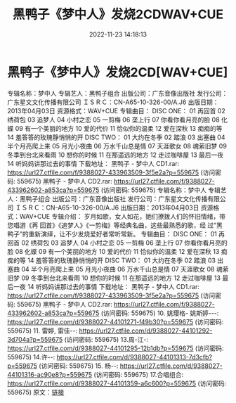 ﻿---
title: 黑鸭子《梦中人》发烧2CDWAV+CUE
date: 2022-11-23 14:18:13
categories: WAV车载音乐、镜像
tags: 华语中文
---
# 黑鸭子《梦中人》发烧2CD[WAV+CUE]

专辑名称：梦中人
专辑艺人：黑鸭子组合
出版公司：广东音像出版社
发行公司：广东星文文化传播有限公司
ＩＳＲＣ：CN-A65-10-326-00/A.J6
出版日期：2013年04月03日
资源格式：WAV+CUE
专辑曲目：
DISC ONE：
01 再回首
02 绣荷包
03 追梦人
04 小村之恋
05 一剪梅
06 垄上行
07 你看你看月亮的脸
08 化蝶
09 有一个美丽的地方
10 爱的代价
11 恰似你的温柔
12 爱在深秋
13 痴痴的等
14 羞答答的玫瑰静悄悄的开
DISC TWO：
01 大约在冬季
02 踏浪
03 出塞曲
04 半个月亮爬上来
05 月光小夜曲
06 万水千山总是情
07 天涯歌女
08 魂萦旧梦
09 冬季到台北来看雨
10 想你的时候
11 在那遥远的地方
12 走过咖啡屋
13 最后一夜
14 听妈妈讲那过去的事情
下载地址：
黑鸭子 - 梦中人 CD1.rar: https://url27.ctfile.com/f/9388027-433963509-3f5e2a?p=559675
(访问密码: 559675)
黑鸭子 - 梦中人 CD2.rar: https://url27.ctfile.com/f/9388027-433962602-a853ca?p=559675
(访问密码: 559675)
专辑名称：梦中人
专辑艺人：黑鸭子组合
出版公司：广东音像出版社
发行公司：广东星文文化传播有限公司
ＩＳＲＣ：CN-A65-10-326-00/A.J6
出版日期：2013年04月03日
资源格式：WAV+CUE
专辑介绍：
岁月如歌，女人如花，她们撩拨人们的怀旧情绪，带您唱游《再
回首》《追梦人》《一剪梅》等经典名曲，这些最熟悉的歌，经
过“黑鸭子”的重新演绎，让不少发烧爱好者常听常新。
专辑曲目：
DISC ONE：
01 再回首
02 绣荷包
03 追梦人
04 小村之恋
05 一剪梅
06 垄上行
07 你看你看月亮的脸
08 化蝶
09 有一个美丽的地方
10 爱的代价
11 恰似你的温柔
12 爱在深秋
13 痴痴的等
14 羞答答的玫瑰静悄悄的开
DISC TWO：
01 大约在冬季
02 踏浪
03 出塞曲
04 半个月亮爬上来
05 月光小夜曲
06 万水千山总是情
07 天涯歌女
08 魂萦旧梦
09 冬季到台北来看雨
10 想你的时候
11 在那遥远的地方
12 走过咖啡屋
13 最后一夜
14 听妈妈讲那过去的事情
下载地址：
黑鸭子 - 梦中人 CD1.rar: https://url27.ctfile.com/f/9388027-433963509-3f5e2a?p=559675
(访问密码: 559675)
黑鸭子 - 梦中人 CD2.rar: https://url27.ctfile.com/f/9388027-433962602-a853ca?p=559675
(访问密码: 559675)
10. 姚璎格- 姚斯婷---: https://url27.ctfile.com/d/9388027-44101271-f49b30?p=559675
(访问密码: 559675)
11. 雷婷, 雷佳--: https://url27.ctfile.com/d/9388027-44101292-3d704a?p=559675
(访问密码: 559675)
13.周-江-: https://url27.ctfile.com/d/9388027-44101295-12b1db?p=559675
(访问密码: 559675)
14.许--: https://url27.ctfile.com/d/9388027-44101313-7d3cfb?p=559675
(访问密码: 559675)
15. 杨--: https://url27.ctfile.com/d/9388027-44101316-ac90e8?p=559675
(访问密码: 559675)
17.合唱组合: https://url27.ctfile.com/d/9388027-44101359-a6c600?p=559675
(访问密码: 559675)
原文：[链接](https://blog.sina.com.cn/s/blog_1647c7e76010310dx.html)
